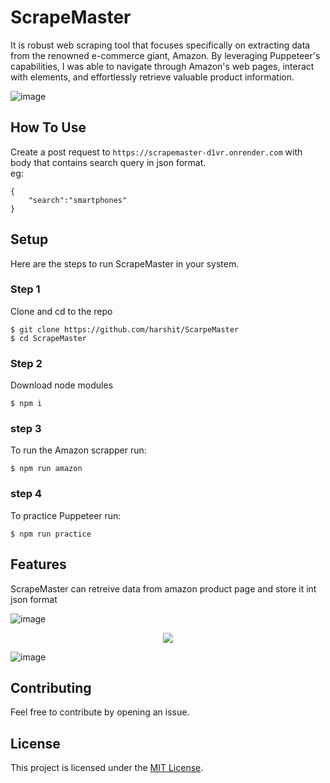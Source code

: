 # ScrapeMaster
It is robust web scraping tool that focuses specifically on extracting data from the renowned e-commerce giant, Amazon. By leveraging Puppeteer's capabilities, I was able to navigate through Amazon's web pages, interact with elements, and effortlessly retrieve valuable product information. 

![image](https://github.com/harshit0571/ScrapeMaster/assets/62325935/b75b3594-3438-42c0-be85-1ddf97630217)

## How To Use

Create a post request to `https://scrapemaster-d1vr.onrender.com` with body that contains search query in json format.
<br>
eg: 
```shell
{
    "search":"smartphones"
}
```


## Setup

Here are the steps to run ScrapeMaster in your system.

### Step 1
Clone and cd to the repo
```shell
$ git clone https://github.com/harshit/ScarpeMaster
$ cd ScrapeMaster
```

### Step 2
Download node modules
```shell
$ npm i
```

### step 3
To run the Amazon scrapper run:
```shell
$ npm run amazon
```

### step 4
To practice Puppeteer run:
```shell
$ npm run practice
```

## Features

ScrapeMaster can retreive data from amazon product page and store it int json format

![image](https://github.com/harshit0571/ScrapeMaster/assets/62325935/b36e0a49-a583-4150-82d0-4496185000a3)
<p align="center">
  <img src="https://github.com/harshit0571/ScrapeMaster/assets/62325935/7ad037ee-3618-4462-b3f2-581c328ed7da" />
</p>

![image](https://github.com/harshit0571/ScrapeMaster/assets/62325935/e42c3c2c-2d0b-4a80-971a-115a0d8ed38f)


## Contributing
Feel free to contribute by opening an issue.

## License

This project is licensed under the [MIT License](LICENSE).
